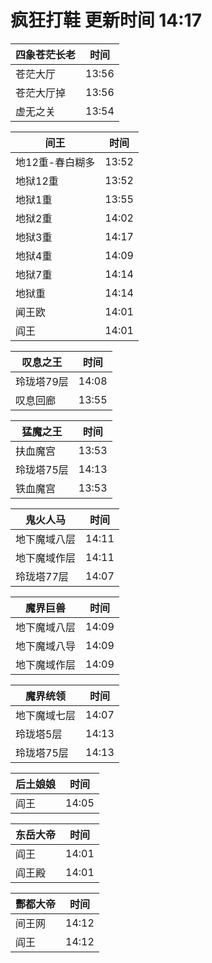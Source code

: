 # 疯狂打鞋 更新时间 14:17

| 四象苍茫长老   | 时间    |
|--------|-------|
| 苍茫大厅 | 13:56 |
| 苍茫大厅掉 | 13:56 |
| 虚无之关 | 13:54 |

| 间王   | 时间    |
|--------|-------|
| 地12重-春白糊多 | 13:52 |
| 地狱12重 | 13:52 |
| 地狱1重 | 13:55 |
| 地狱2重 | 14:02 |
| 地狱3重 | 14:17 |
| 地狱4重 | 14:09 |
| 地狱7重 | 14:14 |
| 地狱重 | 14:14 |
| 闻王欧 | 14:01 |
| 阎王 | 14:01 |

| 叹息之王   | 时间    |
|--------|-------|
| 玲珑塔79层 | 14:08 |
| 叹息回廊 | 13:55 |

| 猛魔之王   | 时间    |
|--------|-------|
| 扶血魔宫 | 13:53 |
| 玲珑塔75层 | 14:13 |
| 铁血魔宫 | 13:53 |

| 鬼火人马   | 时间    |
|--------|-------|
| 地下魔域八层 | 14:11 |
| 地下魔域作层 | 14:11 |
| 玲珑塔77层 | 14:07 |

| 魔界巨兽   | 时间    |
|--------|-------|
| 地下魔域八层 | 14:09 |
| 地下魔域八导 | 14:09 |
| 地下魔域作层 | 14:09 |

| 魔界统领   | 时间    |
|--------|-------|
| 地下魔域七层 | 14:07 |
| 玲珑塔5层 | 14:13 |
| 玲珑塔75层 | 14:13 |

| 后土娘娘   | 时间    |
|--------|-------|
| 阎王 | 14:05 |

| 东岳大帝   | 时间    |
|--------|-------|
| 阎王 | 14:01 |
| 阎王殿 | 14:01 |

| 酆都大帝   | 时间    |
|--------|-------|
| 间王网 | 14:12 |
| 阎王 | 14:12 |